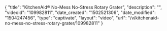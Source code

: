 {
    "title": "KitchenAid&reg; No-Mess No-Stress Rotary Grater",
    "description": "",
    "videoid": "109982811",
    "date_created": "1502521306",
    "date_modified": "1504247456",
    "type": "captivate",
    "layout": "video",
    "url": "\/v\/kitchenaid-no-mess-no-stress-rotary-grater\/109982811"
}